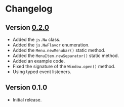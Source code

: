 # Changelog

## Version [0.2.0](https://git.belin.io/cedx/nwjs.hx/compare/v0.1.0...v0.2.0)
- Added the `js.Nw` class.
- Added the `js.NwFlavor` enumeration.
- Added the `Menu.newMenubar()` static method.
- Added the `MenuItem.newSeparator()` static method.
- Added an example code.
- Fixed the signature of the `Window.open()` method.
- Using typed event listeners.

## Version 0.1.0
- Initial release.
